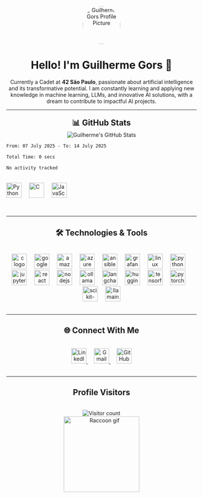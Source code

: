 <p align="center">
<img src="https://avatars.githubusercontent.com/u/74635661?v=4" width="100" height="100" alt="Guilherme Gors Profile Picture" style="border-radius: 50%;">
</p>

<h1 align="center">Hello! I'm Guilherme Gors 👋</h1>

<p align="center">
Currently a Cadet at <strong>42 São Paulo</strong>, passionate about artificial intelligence and its transformative potential. I am constantly learning and applying new knowledge in machine learning, LLMs, and innovative AI solutions, with a dream to contribute to impactful AI projects.
</p>

<div style="line-height: 0.5;">
<hr>
<h2 align="center">📊 GitHub Stats</h2>
</div>
<p align="center">
<!-- GitHub Stats Card -->
<img src="https://github-readme-stats.vercel.app/api?username=GuilhermeGors&show_icons=true&theme=merko&hide_border=true&count_private=true" alt="Guilherme's GitHub Stats" />
<br/>
<!-- WakaTime Language Stats -->
<!--START_SECTION:waka-->

```txt
From: 07 July 2025 - To: 14 July 2025

Total Time: 0 secs

No activity tracked
```

<!--END_SECTION:waka-->
<br/>

<!-- Top Languages Badges -->
<img src="https://img.shields.io/badge/Python-3776AB?logo=python&logoColor=white&style=for-the-badge" height="40" alt="Python" />
<img width="12" />
<img src="https://img.shields.io/badge/C-A8B9CC?logo=c&logoColor=black&style=for-the-badge" height="40" alt="C" />
<img width="12" />
<img src="https://img.shields.io/badge/JavaScript-F7DF1E?logo=javascript&logoColor=black&style=for-the-badge" height="40" alt="JavaScript" />
</p>

<br>
<hr>
<h2 align="center">🛠️ Technologies & Tools</h2>
<br>

<div align="center">
<img src="https://img.shields.io/badge/C-A8B9CC?logo=c&logoColor=black&style=for-the-badge" height="40" alt="c logo" />
<img width="12" />
<img src="https://img.shields.io/badge/Google Cloud-4285F4?logo=googlecloud&logoColor=white&style=for-the-badge" height="40" alt="googlecloud logo" />
<img width="12" />
<img src="https://img.shields.io/badge/Amazon AWS-232F3E?logo=amazonaws&logoColor=white&style=for-the-badge" height="40" alt="amazonwebservices logo" />
<img width="12" />
<img src="https://img.shields.io/badge/Microsoft Azure-0078D4?logo=microsoftazure&logoColor=white&style=for-the-badge" height="40" alt="azure logo" />
<img width="12" />
<img src="https://img.shields.io/badge/Ansible-EE0000?logo=ansible&logoColor=white&style=for-the-badge" height="40" alt="ansible logo" />
<img width="12" />
<img src="https://img.shields.io/badge/Grafana-F46800?logo=grafana&logoColor=black&style=for-the-badge" height="40" alt="grafana logo" />
<img width="12" />
<img src="https://img.shields.io/badge/Linux-FCC624?logo=linux&logoColor=black&style=for-the-badge" height="40" alt="linux logo" />
<img width="12" />
<img src="https://img.shields.io/badge/Python-3776AB?logo=python&logoColor=white&style=for-the-badge" height="40" alt="python logo" />
<img width="12" />
<img src="https://img.shields.io/badge/Jupyter-F37626?logo=jupyter&logoColor=black&style=for-the-badge" height="40" alt="jupyter logo" />
<img width="12" />
<img src="https://img.shields.io/badge/React-61DAFB?logo=react&logoColor=black&style=for-the-badge" height="40" alt="react logo" />
<img width="12" />
<img src="https://img.shields.io/badge/Node.js-339933?logo=nodedotjs&logoColor=white&style=for-the-badge" height="40" alt="nodejs logo" />
<img width="12" />
<img src="https://img.shields.io/badge/Ollama-008080?logo=ollama&logoColor=white&style=for-the-badge" height="40" alt="ollama logo" />
<img width="12" />
<img src="https://img.shields.io/badge/LangChain-00A86B?logo=langchain&logoColor=white&style=for-the-badge" height="40" alt="langchain logo" />
<img width="12" />
<img src="https://img.shields.io/badge/Hugging%20Face-FDB515?logo=huggingface&logoColor=black&style=for-the-badge" height="40" alt="huggingface logo" />
<img width="12" />
<img src="https://img.shields.io/badge/TensorFlow-FF6F00?logo=tensorflow&logoColor=white&style=for-the-badge" height="40" alt="tensorflow logo" />
<img width="12" />
<img src="https://img.shields.io/badge/PyTorch-EE4C2C?logo=pytorch&logoColor=white&style=for-the-badge" height="40" alt="pytorch logo" />
<img width="12" />
<img src="https://img.shields.io/badge/scikit--learn-F7931E?logo=scikit-learn&logoColor=white&style=for-the-badge" height="40" alt="scikit-learn logo" />
<img width="12" />
<img src="https://img.shields.io/badge/LlamaIndex-6B7280?logo=llamaindex&logoColor=white&style=for-the-badge" height="40" alt="llamaindex logo" />
</div>

<br>
<hr>
<h2 align="center">🌐 Connect With Me</h2>
<br>

<div align="center">
<a href="https://www.linkedin.com/in/guilhermegors/" target="_blank">
<img src="https://img.shields.io/badge/LinkedIn-0077B5?style=for-the-badge&logo=linkedin&logoColor=white" height="40" alt="LinkedIn logo" />
</a>
<img width="12" />
<a href="mailto:guilhermegors@gmail.com" target="_blank">
<img src="https://img.shields.io/badge/Gmail-D14836?style=for-the-badge&logo=gmail&logoColor=white" height="40" alt="Gmail logo" />
</a>
<img width="12" />
<a href="https://github.com/GuilhermeGors" target="_blank">
<img src="https://img.shields.io/badge/GitHub-100000?style=for-the-badge&logo=github&logoColor=white" height="40" alt="GitHub logo" />
</a>
</div>

<br>
<hr>
<h2 align="center"> Profile Visitors</h2>
<br>

<div align="center">
<img src="https://komarev.com/ghpvc/?username=GuilhermeGors&color=blueviolet" alt="Visitor count" />
</div>

<div align="center">
<img height="200" src="https://media.tenor.com/_7Fjti7kTzsAAAAM/raccoon-cute.gif" alt="Raccoon gif" />
</div>
